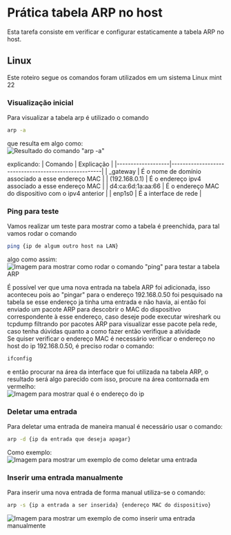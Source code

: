 # Prática tabela ARP no host
Esta tarefa consiste em verificar e configurar estaticamente a tabela ARP no host. 

## Linux

Este roteiro segue os comandos foram utilizados em um sistema Linux mint 22

### Visualização inicial

Para visualizar a tabela arp é utilizado o comando

```bash
arp -a
```

que resulta em algo como: \
![Resultado do comando "arp -a"](./imgs/arp%20-a.png)

explicando:
| Comando | Explicação |
|-------------------|-----------------------------------------------------|
| \_gateway | É o nome de domínio associado a esse endereço MAC |
| (192.168.0.1) | É o endereço ipv4 associado a esse endereço MAC |
| d4:ca:6d:1a:aa:66 | É o endereço MAC do dispositivo com o ipv4 anterior |
| enp1s0 | É a interface de rede |

### Ping para teste

Vamos realizar um teste para mostrar como a tabela é preenchida, para tal vamos rodar o comando

```bash
ping {ip de algum outro host na LAN}
```

algo como assim: \
![Imagem para mostrar como rodar o comando "ping" para testar a tabela ARP](./imgs/ping%20then%20arp.png)

É possível ver que uma nova entrada na tabela ARP foi adicionada, isso aconteceu pois ao "pingar" para o endereço 192.168.0.50 foi pesquisado na tabela se esse endereço ja tinha uma entrada e não havia, ai então foi enviado um pacote ARP para descobrir o MAC do dispositivo correspondente à esse endereço, caso deseje pode executar wireshark ou tcpdump filtrando por pacotes ARP para visualizar esse pacote pela rede, caso tenha dúvidas quanto a como fazer então verifique a atividade \
Se quiser verificar o endereço MAC é necessário verificar o endereço no host do ip 192.168.0.50, é preciso rodar o comando:

```bash
ifconfig
```

e então procurar na área da interface que foi utilizada na tabela ARP, o resultado será algo parecido com isso, procure na área contornada em vermelho: \
![Imagem para mostrar qual é o endereço do ip](./imgs/MAC%20do%20vizinho.png)

### Deletar uma entrada

Para deletar uma entrada de maneira manual é necessário usar o comando:

```bash
arp -d {ip da entrada que deseja apagar}
```

Como exemplo: \
![Imagem para mostrar um exemplo de como deletar uma entrada](./imgs/arp%20delete.png)

### Inserir uma entrada manualmente

Para inserir uma nova entrada de forma manual utiliza-se o comando:

```bash
arp -s {ip a entrada a ser inserida} {endereço MAC do dispositivo}
```

![Imagem para mostrar um exemplo de como inserir uma entrada manualmente](./imgs/arp%20insert.png)
